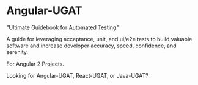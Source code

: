 # Angular-UGAT

"Ultimate Guidebook for Automated Testing"

A guide for leveraging acceptance, unit, and ui/e2e tests to build valuable software and increase developer accuracy, speed, confidence, and serenity.

For Angular 2 Projects.

Looking for Angular-UGAT, React-UGAT, or Java-UGAT?
